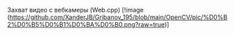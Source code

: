 Захват видео с вебкамеры (Web.cpp)
[!image (https://github.com/XanderJB/Gribanov_195/blob/main/OpenCV/pic/%D0%B2%D0%B5%D0%B1%D0%BA%D0%B0.png?raw=true)] 
